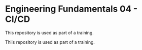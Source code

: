 # Engineering Fundamentals 04 - CI/CD

This repository is used as part of a training.

Thiis repository is used as part of a training.
